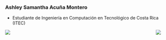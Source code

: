 ### Ashley Samantha Acuña Montero
 
 * Estudiante de Ingeniería en Computación en Tecnológico de Costa Rica (ITEC)


<span> 

 <img align = "left"  src = "https://github-readme-stats.vercel.app/api?username=samantha2302&show_icons=true&theme=radical&line_height=33.5">
   
 <img align = "right" src = "https://github-readme-stats.vercel.app/api/top-langs/?username=samantha2302&hide=css,html&theme=tokyonight">

</span>

<!--
**samantha2302/samantha2302** is a ✨ _special_ ✨ repository because its `README.md` (this file) appears on your GitHub profile.

Here are some ideas to get you started:

- 🔭 I’m currently working on ...
- 🌱 I’m currently learning ...
- 👯 I’m looking to collaborate on ...
- 🤔 I’m looking for help with ...
- 💬 Ask me about ...
- 📫 How to reach me: ...
- 😄 Pronouns: ...
- ⚡ Fun fact: ...
-->
